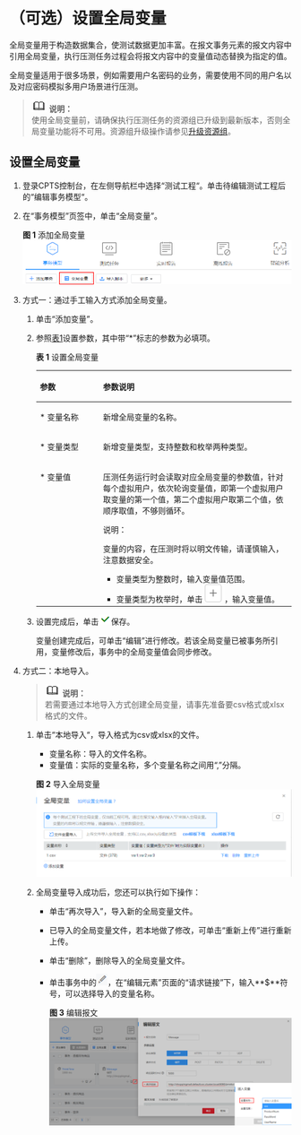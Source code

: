 # （可选）设置全局变量<a name="cpts_01_0033"></a>

全局变量用于构造数据集合，使测试数据更加丰富。在报文事务元素的报文内容中引用全局变量，执行压测任务过程会将报文内容中的变量值动态替换为指定的值。

全局变量适用于很多场景，例如需要用户名密码的业务，需要使用不同的用户名以及对应密码模拟多用户场景进行压测。

>![](public_sys-resources/icon-note.gif) **说明：**   
>使用全局变量前，请确保执行压测任务的资源组已升级到最新版本，否则全局变量功能将不可用。资源组升级操作请参见[升级资源组](升级资源组.md)。  

## 设置全局变量<a name="section177089374215"></a>

1.  登录CPTS控制台，在左侧导航栏中选择“测试工程“。单击待编辑测试工程后的“编辑事务模型“。
2.  在“事务模型”页签中，单击“全局变量”。

    **图 1**  添加全局变量<a name="fig027155817520"></a>  
    ![](figures/添加全局变量.png "添加全局变量")

3.  方式一：通过手工输入方式添加全局变量。
    1.  单击“添加变量”。
    2.  参照[表1](#table918124018388)设置参数，其中带“\*”标志的参数为必填项。

        **表 1**  设置全局变量

        <a name="table918124018388"></a>
        <table><thead align="left"><tr id="row11754023811"><th class="cellrowborder" valign="top" width="24.7%" id="mcps1.2.3.1.1"><p id="p817174018389"><a name="p817174018389"></a><a name="p817174018389"></a>参数</p>
        </th>
        <th class="cellrowborder" valign="top" width="75.3%" id="mcps1.2.3.1.2"><p id="p1117540183817"><a name="p1117540183817"></a><a name="p1117540183817"></a>参数说明</p>
        </th>
        </tr>
        </thead>
        <tbody><tr id="row1718174033820"><td class="cellrowborder" valign="top" width="24.7%" headers="mcps1.2.3.1.1 "><p id="p161714406385"><a name="p161714406385"></a><a name="p161714406385"></a>* 变量名称</p>
        </td>
        <td class="cellrowborder" valign="top" width="75.3%" headers="mcps1.2.3.1.2 "><p id="p191815402381"><a name="p191815402381"></a><a name="p191815402381"></a>新增全局变量的名称。</p>
        </td>
        </tr>
        <tr id="row81844012387"><td class="cellrowborder" valign="top" width="24.7%" headers="mcps1.2.3.1.1 "><p id="p1518114093819"><a name="p1518114093819"></a><a name="p1518114093819"></a>* 变量类型</p>
        </td>
        <td class="cellrowborder" valign="top" width="75.3%" headers="mcps1.2.3.1.2 "><p id="p0181840103814"><a name="p0181840103814"></a><a name="p0181840103814"></a>新增变量类型，支持整数和枚举两种类型。</p>
        </td>
        </tr>
        <tr id="row418154019387"><td class="cellrowborder" valign="top" width="24.7%" headers="mcps1.2.3.1.1 "><p id="p161813408388"><a name="p161813408388"></a><a name="p161813408388"></a>* 变量值</p>
        </td>
        <td class="cellrowborder" valign="top" width="75.3%" headers="mcps1.2.3.1.2 "><p id="p6181440203817"><a name="p6181440203817"></a><a name="p6181440203817"></a>压测任务运行时会读取对应全局变量的参数值，针对每个虚拟用户，依次轮询变量值，即第一个虚拟用户取变量的第一个值，第二个虚拟用户取第二个值，依顺序取值，不够则循环。</p>
        <div class="note" id="note01816407389"><a name="note01816407389"></a><a name="note01816407389"></a><span class="notetitle"> 说明： </span><div class="notebody"><p id="p4181409389"><a name="p4181409389"></a><a name="p4181409389"></a>变量的内容，在压测时将以明文传输，请谨慎输入，注意数据安全。</p>
        </div></div>
        <a name="ul718740123817"></a><a name="ul718740123817"></a><ul id="ul718740123817"><li>变量类型为整数时，输入变量值范围。</li><li>变量类型为枚举时，单击<a name="image191804010380"></a><a name="image191804010380"></a><span><img id="image191804010380" src="figures/icon-add.png"></span>，输入变量值。</li></ul>
        </td>
        </tr>
        </tbody>
        </table>

    3.  设置完成后，单击![](figures/icon-save.png)保存。

        变量创建完成后，可单击“编辑”进行修改。若该全局变量已被事务所引用，变量修改后，事务中的全局变量值会同步修改。


4.  方式二：本地导入。

    >![](public_sys-resources/icon-note.gif) **说明：**   
    >若需要通过本地导入方式创建全局变量，请事先准备要csv格式或xlsx格式的文件。  

    1.  单击“本地导入“，导入格式为csv或xlsx的文件。

        -   变量名称：导入的文件名称。
        -   变量值：实际的变量名称，多个变量名称之间用“,”分隔。

        **图 2**  导入全局变量<a name="fig17273679241"></a>  
        ![](figures/导入全局变量.png "导入全局变量")

    2.  全局变量导入成功后，您还可以执行如下操作：
        -   单击“再次导入”，导入新的全局变量文件。
        -   已导入的全局变量文件，若本地做了修改，可单击“重新上传”进行重新上传。
        -   单击“删除”，删除导入的全局变量文件。
        -   单击事务中的![](figures/编辑.png)，在“编辑元素”页面的“请求链接”下，输入**$**符号，可以选择导入的变量名称。

            **图 3**  编辑报文<a name="fig13822476551"></a>  
            ![](figures/编辑报文.png "编辑报文")




